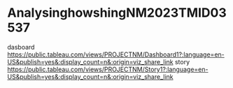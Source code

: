 # AnalysinghowshingNM2023TMID03537
 dasboard https://public.tableau.com/views/PROJECTNM/Dashboard1?:language=en-US&publish=yes&:display_count=n&:origin=viz_share_link
story https://public.tableau.com/views/PROJECTNM/Story1?:language=en-US&publish=yes&:display_count=n&:origin=viz_share_link
